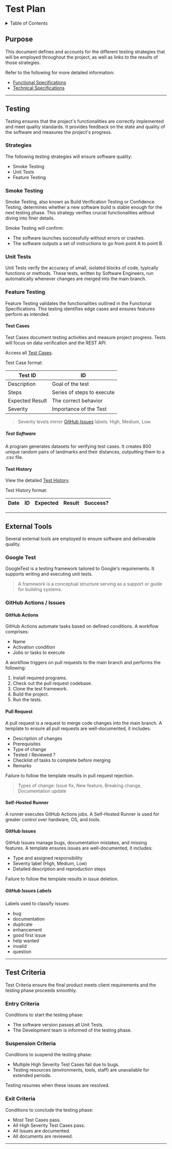 # Test Plan

<details>
<summary>Table of Contents</summary>

- [Purpose](#purpose)
- [Testing](#testing)
  - [Strategies](#strategies)
  - [Smoke Testing](#smoke-testing)
  - [Unit Tests](#unit-tests)
  - [Feature Testing](#feature-testing)
    - [Test Cases](#test-cases)
      - [Test Software](#test-software)
    - [Test History](#test-history)
- [External Tools](#external-tools)
  - [Google Test](#google-test)
  - [GitHub Actions / Issues](#github-actions--issues)
    - [GitHub Actions](#github-actions)
    - [Pull Request](#pull-request)
    - [Self-Hosted Runner](#self-hosted-runner)
    - [GitHub Issues](#github-issues)
      - [GitHub Issues Labels](#github-issues-labels)
- [Test Criteria](#test-criteria)
  - [Entry Criteria](#entry-criteria)
  - [Suspension Criteria](#suspension-criteria)
  - [Exit Criteria](#exit-criteria)

</details>

## Purpose

This document defines and accounts for the different testing strategies that will be employed throughout the project, as well as links to the results of those strategies.

Refer to the following for more detailed information:

- [Functional Specifications](/documents/functional_specifications/FunctionalSpecifications.md)
- [Technical Specifications](/documents/technical_specifications/TechnicalSpecifications.md)

---

## Testing

Testing ensures that the project's functionalities are correctly implemented and meet quality standards.
It provides feedback on the state and quality of the software and measures the project's progress.

### Strategies

The following testing strategies will ensure software quality:

- Smoke Testing
- Unit Tests
- Feature Testing

### Smoke Testing

Smoke Testing, also known as Build Verification Testing or Confidence Testing, determines whether a new software build is stable enough for the next testing phase.
This strategy verifies crucial functionalities without diving into finer details.

Smoke Testing will confirm:

- The software launches successfully without errors or crashes.
- The software outputs a set of instructions to go from point A to point B.

### Unit Tests

Unit Tests verify the accuracy of small, isolated blocks of code, typically functions or methods.
These tests, written by Software Engineers, run automatically whenever changes are merged into the main branch.

### Feature Testing

Feature Testing validates the functionalities outlined in the Functional Specifications.
This testing identifies edge cases and ensures features perform as intended.

#### Test Cases

Test Cases document testing activities and measure project progress.
Tests will focus on data verification and the REST API.

Access all [Test Cases](/documents/QA/TestCases.md).

Test Case format:

| Test ID          | ID |
|-------------------|----|
| Description       | Goal of the test |
| Steps             | Series of steps to execute |
| Expected Result   | The correct behavior |
| Severity          | Importance of the Test |

> Severity levels mirror [GitHub Issues](#github-issues) labels: High, Medium, Low.

##### Test Software

A program generates datasets for verifying test cases.
It creates 800 unique random pairs of landmarks and their distances, outputting them to a .csv file.

#### Test History

View the detailed [Test History](https://docs.google.com/spreadsheets/d/1JB1lV4f822tu6zhfQbtrtQGsYIInJZw8AnJMDjYGYeo/edit?gid=0#gid=0).

Test History format:

| Date       | ID  | Expected | Result | Success? |
|------------|------|----------|--------|----------|

---

## External Tools

Several external tools are employed to ensure software and deliverable quality.

### Google Test

GoogleTest is a testing framework tailored to Google's requirements.
It supports writing and executing unit tests.

> A framework is a conceptual structure serving as a support or guide for building systems.

### GitHub Actions / Issues

#### GitHub Actions

GitHub Actions automate tasks based on defined conditions.
A workflow comprises:

- Name
- Activation condition
- Jobs or tasks to execute

A workflow triggers on pull requests to the main branch and performs the following:

1. Install required programs.
2. Check out the pull request codebase.
3. Clone the test framework.
4. Build the project.
5. Run the tests.

#### Pull Request

A pull request is a request to merge code changes into the main branch.
A template to ensure all pull requests are well-documented, it includes:

- Description of changes
- Prerequisites
- Type of change
- Tested / Reviewed ?
- Checklist of tasks to complete before merging
- Remarks

Failure to follow the template results in pull request rejection.

> Types of change: Issue fix, New feature, Breaking change, Documentation update

#### Self-Hosted Runner

A runner executes GitHub Actions jobs.
A Self-Hosted Runner is used for greater control over hardware, OS, and tools.

#### GitHub Issues

GitHub Issues manage bugs, documentation mistakes, and missing features.
A template ensures issues are well-documented, it includes:

- Type and assigned responsibility
- Severity label (High, Medium, Low)
- Detailed description and reproduction steps

Failure to follow the template results in issue deletion.

##### GitHub Issues Labels

Labels used to classify issues:

- bug
- documentation
- duplicate
- enhancement
- good first issue
- help wanted
- invalid
- question

---

## Test Criteria

Test Criteria ensure the final product meets client requirements and the testing phase proceeds smoothly.

### Entry Criteria

Conditions to start the testing phase:

- The software version passes all Unit Tests.
- The Development team is informed of the testing phase.

### Suspension Criteria

Conditions to suspend the testing phase:

- Multiple High Severity Test Cases fail due to bugs.
- Testing resources (environments, tools, staff) are unavailable for extended periods.

Testing resumes when these issues are resolved.

### Exit Criteria

Conditions to conclude the testing phase:

- Most Test Cases pass.
- All High Severity Test Cases pass.
- All Issues are documented.
- All documents are reviewed.

---
